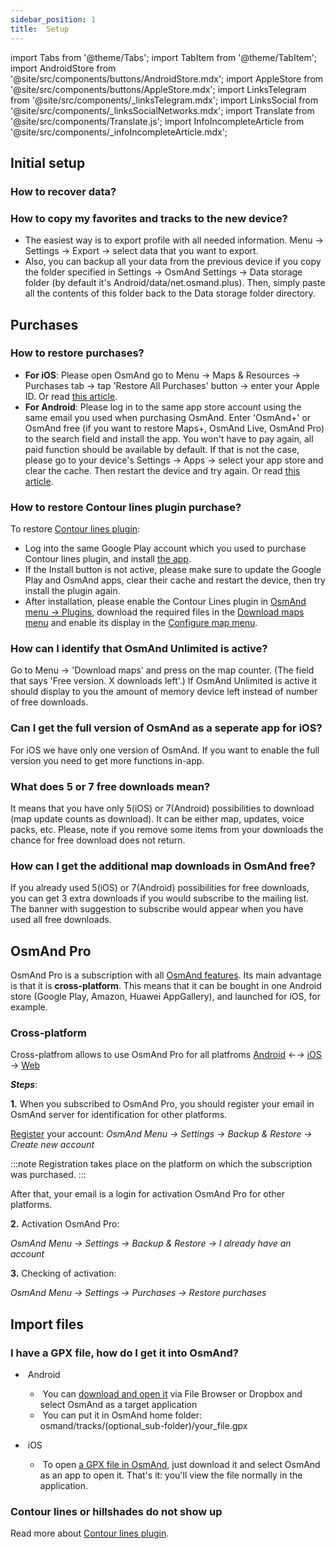 ```yaml
---
sidebar_position: 1
title:  Setup
---
```


import Tabs from '@theme/Tabs';
import TabItem from '@theme/TabItem';
import AndroidStore from '@site/src/components/buttons/AndroidStore.mdx';
import AppleStore from '@site/src/components/buttons/AppleStore.mdx';
import LinksTelegram from '@site/src/components/_linksTelegram.mdx';
import LinksSocial from '@site/src/components/_linksSocialNetworks.mdx';
import Translate from '@site/src/components/Translate.js';
import InfoIncompleteArticle from '@site/src/components/_infoIncompleteArticle.mdx';

<InfoIncompleteArticle/>

## Initial setup 

### How to recover data?

### How to copy my favorites and tracks to the new device?

- The easiest way is to export profile with all needed information. Menu → Settings → Export → select data that you want to export.
- Also, you can backup all your data from the previous device if you copy the folder specified in Settings → OsmAnd Settings → Data storage folder (by default it's Android/data/net.osmand.plus). Then, simply paste all the contents of this folder back to the Data storage folder directory.

## Purchases

### How to restore purchases?

- **For iOS**: Please open OsmAnd go to Menu → Maps & Resources → Purchases tab → tap 'Restore All Purchases' button → enter your Apple ID. Or read [this article](../purchases/ios.md#restore-purchases).
- **For Android**: Please log in to the same app store account using the same email you used when purchasing OsmAnd. Enter 'OsmAnd+' or OsmAnd free (if you want to restore Maps+, OsmAnd Live, OsmAnd Pro) to the search field and install the app. You won't have to pay again, all paid function should be available by default. If that is not the case, please go to your device's Settings → Apps → select your app store and clear the cache. Then restart the device and try again. Or read [this article](../purchases/android.md#restore-purchases).

### How to restore Contour lines plugin purchase?

To restore [Contour lines plugin](https://play.google.com/store/apps/details?id=net.osmand.srtmPlugin.paid):
- Log into the same Google Play account which you used to purchase Contour lines plugin, and install [the app](https://play.google.com/store/apps/details?id=net.osmand.srtmPlugin.paid).
- If the Install button is not active, please make sure to update the Google Play and OsmAnd apps, clear their cache and restart the device, then try install the plugin again.
- After installation, please enable the Contour Lines plugin in [OsmAnd menu → Plugins](../plugins/contour-lines.md), download the required files in the [Download maps menu](../start-with/download-maps.md#download---main-menu) and enable its display in the [Configure map menu](../map/configure-map-menu.md).

### How can I identify that OsmAnd Unlimited is active?

Go to Menu → 'Download maps' and press on the map counter. (The field that says 'Free version. X downloads left'.) If OsmAnd Unlimited is active it should display to you the amount of memory device left instead of number of free downloads.

### Can I get the full version of OsmAnd as a seperate app for iOS?

For iOS we have only one version of OsmAnd. If you want to enable the full version you need to get more functions in-app. 

### What does 5 or 7 free downloads mean?

It means that you have only 5(iOS) or 7(Android) possibilities to download (map update counts as download). It can be either map, updates, voice packs, etc. 
Please, note if you remove some items from your downloads the chance for free download does not return. 

### How can I get the additional map downloads in OsmAnd free?

If you already used 5(iOS) or 7(Android) possibilities for free downloads, you can get 3 extra downloads if you would subscribe to the mailing list. The banner with suggestion to subscribe would appear when you have used all free downloads.


## OsmAnd Pro

OsmAnd Pro is a subscription with all [OsmAnd features](../purchases/android.md#free-and-paid-features). Its main advantage is that it is **cross-platform**. This means that it can be bought in one Android store (Google Play, Amazon, Huawei AppGallery), and launched for iOS, for example.  

### Cross-platform

Cross-platfrom allows to use OsmAnd Pro for all platfroms [Android](../purchases/android.md) ←→ [iOS](../purchases/ios.md) → [Web](https://www.osmand.net/map)

**_Steps_**:

**1.** When you subscribed to OsmAnd Pro, you should register your email in OsmAnd server for identification for other platforms.

[Register](../personal/osmand-cloud.md#backup-and-restore-for-osmand-pro) your account:
*OsmAnd Menu → Settings → Backup & Restore → Create new account* 

:::note
Registration takes place on the platform on which the subscription was purchased.
:::

After that, your email is a login for activation OsmAnd Pro for other platforms.

**2.** Activation OsmAnd Pro:

*OsmAnd Menu → Settings → Backup & Restore → I already have an account*

**3.** Checking of activation:

*OsmAnd Menu → Settings → Purchases → Restore purchases*


## Import files

### I have a GPX file, how do I get it into OsmAnd?

- &nbsp;Android
    - &nbsp;You can [download and open it](../navigation/gpx-navigation.md) via File Browser or Dropbox and select OsmAnd as a target application
    - &nbsp;You can put it in OsmAnd home folder: osmand/tracks/(optional\_sub-folder)/your\_file.gpx
    
- &nbsp;iOS
    - &nbsp;To open [a GPX file in OsmAnd](../navigation/gpx-navigation.md), just download it and select OsmAnd as an app to open it. That's it: you'll view the file normally in the application.


### Contour lines or hillshades do not show up

Read more about [Contour lines plugin](../plugins/contour-lines.md).
